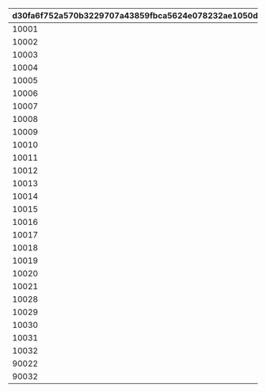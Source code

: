|d30fa6f752a570b3229707a43859fbca5624e078232ae1050d0e1a26e2e5476c|d23ab0223d3092a66b0981a2b6f62d664aa2dcf2708370268e49ba938936a5f3|9afbd4737839ec9ac5faaf832c78fcd49ff299d40d69bbc3d544fcc69cb8fb8e|15c7986581d49641492cc8af9d63389bbee51166c7a03c092bb58c9d328505fc|bcfbfaaab08f6f7b8ff23b755e3195bf2afa209ba8edd2f086c24434bf178c19|df8efaa7e8d3c54d85a85bf668638eda11b6f0e700597c5a64c0b1b37bdc19f5|e42303843d989413e8d9ec0d320fd60605400da9f7becfffc8585c6eb717f2ad|298469a20a2eb4934aeccab6b5615690dbbbbbea003af34dc84d6c75dfccb688|0e7e955da3463b1667629e1730071af56da6afa7dd2d0a29619a95897c9a3566|665663257c94e6c4d41863725ee85d1502ccb733d3334bab7bd6f5c72a99d38b|
| --- | --- | --- | --- | --- | --- | --- | --- | --- | --- |
|10001|0|0|0|0|0|0|0|2020/01/01 0:00:00|2021/04/17 8:59:59|
|10002|1001|1001|1001|1|1|0|0|2021/04/17 9:00:00|2021/05/01 10:59:59|
|10003|0|1001|0|1|1|0|0|2021/05/01 11:00:00|2022/02/28 8:59:59|
|10004|1002|1001|1002|1|1|1002|0|2022/04/15 11:00:00|2022/05/15 10:59:59|
|10005|1002|1002|1002|2|2|1002|2015009|2022/04/15 11:00:00|2022/05/15 10:59:59|
|10006|0|1001|0|1|1|0|0|2022/02/28 9:00:00|2022/04/15 10:59:59|
|10007|0|1002|0|2|2|0|2015009|2022/02/28 9:00:00|2022/04/15 10:59:59|
|10008|0|1001|0|1|1|0|0|2022/05/15 11:00:00|2022/10/14 10:59:59|
|10009|0|1002|0|2|2|0|2015009|2022/05/15 11:00:00|2022/10/14 10:59:59|
|10010|0|1001|0|1|1|1003|0|2022/10/14 11:00:00|2022/10/31 10:59:59|
|10011|0|1002|0|2|2|1003|2015009|2022/10/14 11:00:00|2022/10/31 10:59:59|
|10012|0|1001|0|1|1|0|0|2022/10/31 11:00:00|2023/04/12 08:59:59|
|10013|0|1002|0|2|2|0|2015009|2022/10/31 11:00:00|2023/04/12 08:59:59|
|10014|1013|1001|1003|1|1|1004|0|2023/04/12 09:00:00|2023/04/28 10:59:59|
|10015|1013|1002|1003|2|2|1004|2015009|2023/04/12 09:00:00|2023/04/28 10:59:59|
|10016|0|1001|0|1|1|0|0|2023/04/28 11:00:00|2023/10/17 11:00:00|
|10017|0|1002|0|2|2|0|2015009|2023/04/28 11:00:00|2023/10/17 11:00:00|
|10018|0|1001|0|1|1|1005|0|2023/10/17 12:00:00|2023/11/02 11:59:59|
|10019|0|1002|0|2|2|1005|2015009|2023/10/17 12:00:00|2023/11/02 11:59:59|
|10020|0|1001|0|1|1|0|0|2023/11/02 12:00:00|2025/04/17 04:59:59|
|10021|0|1002|0|2|2|0|2015009|2023/11/02 12:00:00|2025/04/17 04:59:59|
|10028|1005|1001|1005|1|1|1008|0|2025/04/17 05:00:00|2025/04/30 10:59:59|
|10029|1005|1002|1005|2|2|1008|2015009|2025/04/17 05:00:00|2025/04/30 10:59:59|
|10030|1005|1001|0|1|1|0|0|2025/04/30 11:00:00|2099/12/31 23:59:59|
|10031|1005|1002|0|2|2|0|2015009|2025/04/30 11:00:00|2099/12/31 23:59:59|
|10032|1005|1003|0|3|2|0|2201005|2025/04/30 11:00:00|2099/12/31 23:59:59|
|90022|0|1003|0|3|2|0|2201005|2023/11/02 12:00:00|2025/04/17 04:59:59|
|90032|1005|1003|1005|3|2|1008|2201005|2025/04/17 05:00:00|2025/04/30 10:59:59|